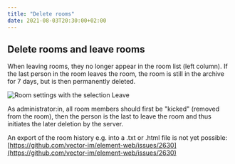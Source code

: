 ```yaml
---
title: "Delete rooms"
date: 2021-08-03T20:30:00+02:00
---
```


## Delete rooms and leave rooms

When leaving rooms, they no longer appear in the room list (left column). If the last person in the room leaves the room, the room is still in the archive for 7 days, but is then permanently deleted.

![Room settings with the selection Leave](/images/01_Leave_en.png "Room settings with the selection Leave")

As administrator:in, all room members should first be "kicked" (removed from the room), then the person is the last to leave the room and thus initiates the later deletion by the server.

An export of the room history e.g. into a .txt or .html file is not yet possible: [https://github.com/vector-im/element-web/issues/2630](https://github.com/vector-im/element-web/issues/2630)
